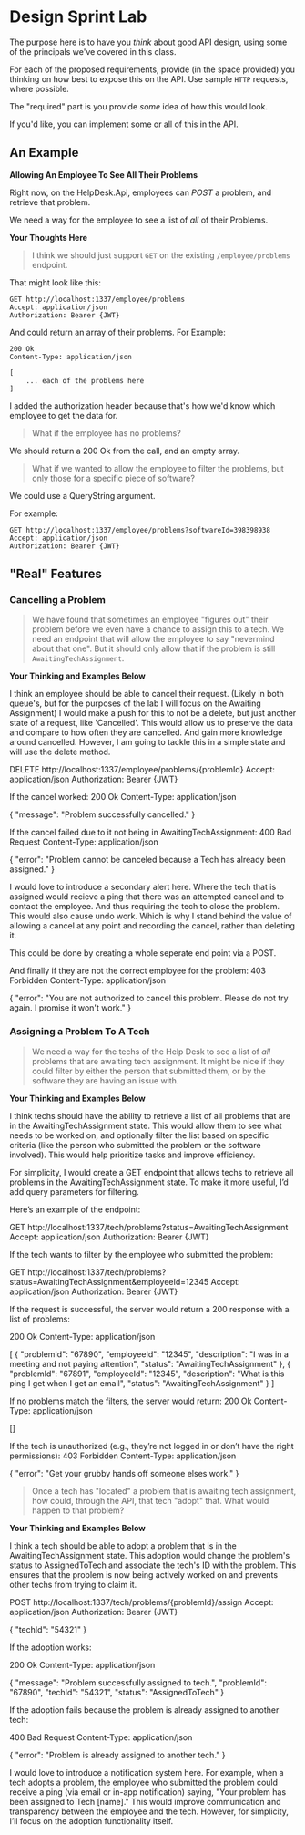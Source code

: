 # Design Sprint Lab

The purpose here is to have you *think* about good API design, using some of the principals we've covered in this class. 

For each of the proposed requirements, provide (in the space provided) you thinking on how best to expose this on the API. Use sample `HTTP` requests, where possible. 

The "required" part is you provide *some* idea of how this would look.

If you'd like, you can implement some or all of this in the API.

## An Example

**Allowing An Employee To See All Their Problems**

Right now, on the HelpDesk.Api, employees can *POST* a problem, and retrieve that problem.

We need a way for the employee to see a list of *all* of their Problems.

**Your Thoughts Here**

> I think we should just support `GET` on the existing `/employee/problems` endpoint.

That might look like this:

```http
GET http://localhost:1337/employee/problems
Accept: application/json
Authorization: Bearer {JWT}
```

And could return an array of their problems. For Example:

```http
200 Ok
Content-Type: application/json

[
    ... each of the problems here
]
```

I added the authorization header because that's how we'd know which employee to get the data for.

> What if the employee has no problems?

We should return a 200 Ok from the call, and an empty array.

> What if we wanted to allow the employee to filter the problems, but only those for a specific piece of software?

We could use a QueryString argument.

For example:
```http
GET http://localhost:1337/employee/problems?softwareId=398398938
Accept: application/json
Authorization: Bearer {JWT}
```

## "Real" Features

### Cancelling a Problem 

> We have found that sometimes an employee "figures out" their problem before we even have a chance to assign this to a tech. We need an endpoint that will allow the employee to say "nevermind about that one". But it should only allow that if the problem is still `AwaitingTechAssignment`.

**Your Thinking and Examples Below**

I think an employee should be able to cancel their request. (Likely in both queue's, but for the purposes of the lab I will focus on the Awaiting Assignment) I would make a push for this to not be a delete, but just another state of a request, like 'Cancelled'. This would allow us to preserve the data and compare to how often they are cancelled. And gain more knowledge around cancelled. However, I am going to tackle this in a simple state and will use the delete method.

DELETE http://localhost:1337/employee/problems/{problemId}
Accept: application/json
Authorization: Bearer {JWT}

If the cancel worked:
200 Ok
Content-Type: application/json

{
    "message": "Problem successfully cancelled."
}

If the cancel failed due to it not being in AwaitingTechAssignment:
400 Bad Request
Content-Type: application/json

{
    "error": "Problem cannot be canceled because a Tech has already been assigned."
}

I would love to introduce a secondary alert here. Where the tech that is assigned would recieve a ping that there was an attempted cancel and to contact the employee. And thus requiring the tech to close the problem. This would also cause undo work. Which is why I stand behind the value of allowing a cancel at any point and recording the cancel, rather than deleting it.

This could be done by creating a whole seperate end point via a POST.

And finally if they are not the correct employee for the problem:
403 Forbidden
Content-Type: application/json

{
    "error": "You are not authorized to cancel this problem. Please do not try again. I promise it won't work."
}

### Assigning a Problem To A Tech

> We need a way for the techs of the Help Desk to see a list of *all* problems that are awaiting tech assignment. It might be nice if they could filter by either the person that submitted them, or by the software they are having an issue with.

**Your Thinking and Examples Below**

I think techs should have the ability to retrieve a list of all problems that are in the AwaitingTechAssignment state. This would allow them to see what needs to be worked on, and optionally filter the list based on specific criteria (like the person who submitted the problem or the software involved). This would help prioritize tasks and improve efficiency.

For simplicity, I would create a GET endpoint that allows techs to retrieve all problems in the AwaitingTechAssignment state. To make it more useful, I’d add query parameters for filtering.

Here’s an example of the endpoint:

GET http://localhost:1337/tech/problems?status=AwaitingTechAssignment
Accept: application/json
Authorization: Bearer {JWT}

If the tech wants to filter by the employee who submitted the problem:

GET http://localhost:1337/tech/problems?status=AwaitingTechAssignment&employeeId=12345
Accept: application/json
Authorization: Bearer {JWT}

If the request is successful, the server would return a 200 response with a list of problems:

200 Ok
Content-Type: application/json

[
    {
        "problemId": "67890",
        "employeeId": "12345",
        "description": "I was in a meeting and not paying attention",
        "status": "AwaitingTechAssignment"
    },
    {
        "problemId": "67891",
        "employeeId": "12345",
        "description": "What is this ping I get when I get an email",
        "status": "AwaitingTechAssignment"
    }
]

If no problems match the filters, the server would return:
200 Ok
Content-Type: application/json

[]

If the tech is unauthorized (e.g., they’re not logged in or don’t have the right permissions):
403 Forbidden
Content-Type: application/json

{
    "error": "Get your grubby hands off someone elses work."
}


> Once a tech has "located" a problem that is awaiting tech assignment, how could, through the API, that tech "adopt" that. What would happen to that problem?
>

**Your Thinking and Examples Below**

I think a tech should be able to adopt a problem that is in the AwaitingTechAssignment state. This adoption would change the problem's status to AssignedToTech and associate the tech's ID with the problem. This ensures that the problem is now being actively worked on and prevents other techs from trying to claim it.

POST http://localhost:1337/tech/problems/{problemId}/assign
Accept: application/json
Authorization: Bearer {JWT}

{
    "techId": "54321"
}

If the adoption works:

200 Ok
Content-Type: application/json

{
    "message": "Problem successfully assigned to tech.",
    "problemId": "67890",
    "techId": "54321",
    "status": "AssignedToTech"
}

If the adoption fails because the problem is already assigned to another tech:

400 Bad Request
Content-Type: application/json

{
    "error": "Problem is already assigned to another tech."
}

I would love to introduce a notification system here. For example, when a tech adopts a problem, the employee who submitted the problem could receive a ping (via email or in-app notification) saying, "Your problem has been assigned to Tech [name]." This would improve communication and transparency between the employee and the tech. However, for simplicity, I’ll focus on the adoption functionality itself.
